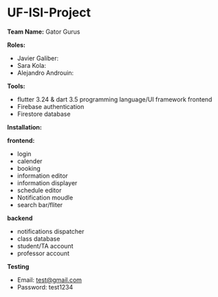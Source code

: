 # UF-ISI-Project

**Team Name:** Gator Gurus

**Roles:**
- Javier Galiber: 
- Sara Kola: 
- Alejandro Androuin:

**Tools:**
- flutter 3.24 & dart 3.5 programming language/UI framework frontend
- Firebase authentication
- Firestore database

**Installation:**



**frontend:**
- login
- calender
- booking
- information editor
- information displayer
- schedule editor
- Notification moudle
- search bar/fliter

**backend**
- notifications dispatcher
- class database
- student/TA account
- professor account

**Testing**
- Email: test@gmail.com
- Password: test1234

